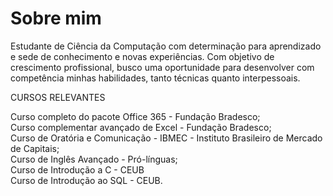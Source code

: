 # Sobre mim
Estudante de Ciência da Computação com determinação para aprendizado e sede de conhecimento e novas experiências. Com objetivo de crescimento profissional, busco uma oportunidade para desenvolver com competência minhas habilidades, tanto técnicas quanto interpessoais.
<div></div>
  <p>CURSOS RELEVANTES<p>
  Curso completo do pacote Office 365 - Fundação Bradesco;<br>
  Curso complementar avançado de Excel - Fundação Bradesco;<br>
  Curso de Oratória e Comunicação - IBMEC - Instituto Brasileiro de Mercado de Capitais;<br>
  Curso de Inglês Avançado - Pró-línguas;<br>
  Curso de Introdução a C - CEUB<br>
  Curso de Introdução ao SQL - CEUB.<br>
  <div></div>

